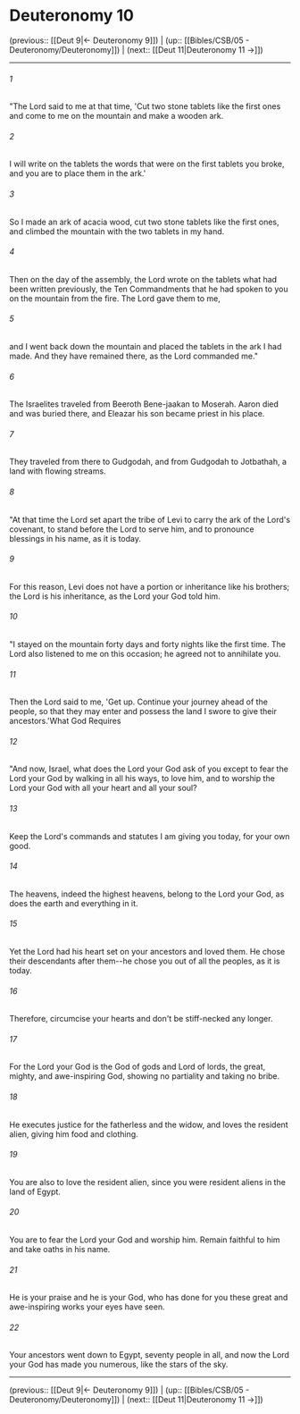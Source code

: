# Deuteronomy 10

(previous:: [[Deut 9|← Deuteronomy 9]]) | (up:: [[Bibles/CSB/05 - Deuteronomy/Deuteronomy]]) | (next:: [[Deut 11|Deuteronomy 11 →]])

***


###### 1 
"The Lord said to me at that time, 'Cut two stone tablets like the first ones and come to me on the mountain and make a wooden ark. 

###### 2 
I will write on the tablets the words that were on the first tablets you broke, and you are to place them in the ark.' 

###### 3 
So I made an ark of acacia wood, cut two stone tablets like the first ones, and climbed the mountain with the two tablets in my hand. 

###### 4 
Then on the day of the assembly, the Lord wrote on the tablets what had been written previously, the Ten Commandments that he had spoken to you on the mountain from the fire. The Lord gave them to me, 

###### 5 
and I went back down the mountain and placed the tablets in the ark I had made. And they have remained there, as the Lord commanded me." 

###### 6 
The Israelites traveled from Beeroth Bene-jaakan to Moserah. Aaron died and was buried there, and Eleazar his son became priest in his place. 

###### 7 
They traveled from there to Gudgodah, and from Gudgodah to Jotbathah, a land with flowing streams. 

###### 8 
"At that time the Lord set apart the tribe of Levi to carry the ark of the Lord's covenant, to stand before the Lord to serve him, and to pronounce blessings in his name, as it is today. 

###### 9 
For this reason, Levi does not have a portion or inheritance like his brothers; the Lord is his inheritance, as the Lord your God told him. 

###### 10 
"I stayed on the mountain forty days and forty nights like the first time. The Lord also listened to me on this occasion; he agreed not to annihilate you. 

###### 11 
Then the Lord said to me, 'Get up. Continue your journey ahead of the people, so that they may enter and possess the land I swore to give their ancestors.'What God Requires 

###### 12 
"And now, Israel, what does the Lord your God ask of you except to fear the Lord your God by walking in all his ways, to love him, and to worship the Lord your God with all your heart and all your soul? 

###### 13 
Keep the Lord's commands and statutes I am giving you today, for your own good. 

###### 14 
The heavens, indeed the highest heavens, belong to the Lord your God, as does the earth and everything in it. 

###### 15 
Yet the Lord had his heart set on your ancestors and loved them. He chose their descendants after them--he chose you out of all the peoples, as it is today. 

###### 16 
Therefore, circumcise your hearts and don't be stiff-necked any longer. 

###### 17 
For the Lord your God is the God of gods and Lord of lords, the great, mighty, and awe-inspiring God, showing no partiality and taking no bribe. 

###### 18 
He executes justice for the fatherless and the widow, and loves the resident alien, giving him food and clothing. 

###### 19 
You are also to love the resident alien, since you were resident aliens in the land of Egypt. 

###### 20 
You are to fear the Lord your God and worship him. Remain faithful to him and take oaths in his name. 

###### 21 
He is your praise and he is your God, who has done for you these great and awe-inspiring works your eyes have seen. 

###### 22 
Your ancestors went down to Egypt, seventy people in all, and now the Lord your God has made you numerous, like the stars of the sky.

***

(previous:: [[Deut 9|← Deuteronomy 9]]) | (up:: [[Bibles/CSB/05 - Deuteronomy/Deuteronomy]]) | (next:: [[Deut 11|Deuteronomy 11 →]])
